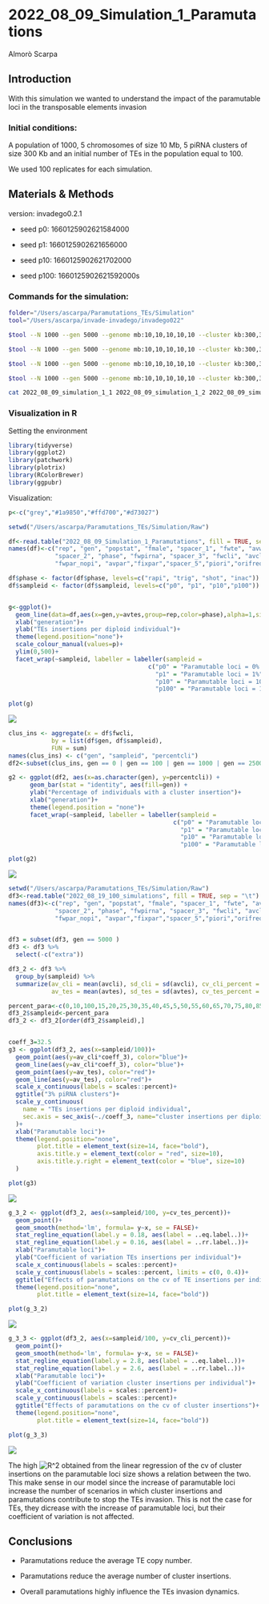 2022_08_09_Simulation_1\_Paramutations
================
Almorò Scarpa

## Introduction

With this simulation we wanted to understand the impact of the
paramutable loci in the transposable elements invasion

### Initial conditions:

A population of 1000, 5 chromosomes of size 10 Mb, 5 piRNA clusters of
size 300 Kb and an initial number of TEs in the population equal to 100.

We used 100 replicates for each simulation.

## Materials & Methods

version: invadego0.2.1

-   seed p0: 1660125902621584000

-   seed p1: 1660125902621656000

-   seed p10: 1660125902621702000

-   seed p100: 1660125902621592000s

### Commands for the simulation:

``` bash
folder="/Users/ascarpa/Paramutations_TEs/Simulation"
tool="/Users/ascarpa/invade-invadego/invadego022"

$tool --N 1000 --gen 5000 --genome mb:10,10,10,10,10 --cluster kb:300,300,300,300,300 --rr 4,4,4,4,4 --rep 100 --u 0.1 --basepop 100 --steps 20 --sampleid p0 > $folder/2022_08_09_simulation_1_1 &

$tool --N 1000 --gen 5000 --genome mb:10,10,10,10,10 --cluster kb:300,300,300,300,300 --rr 4,4,4,4,4 --rep 100 --u 0.1 --basepop 100 --paramutation 100:1 --steps 20 --sampleid p1 > $folder/2022_08_09_simulation_1_2 &

$tool --N 1000 --gen 5000 --genome mb:10,10,10,10,10 --cluster kb:300,300,300,300,300 --rr 4,4,4,4,4 --rep 100 --u 0.1 --basepop 100 --paramutation 10:1 --steps 20 --sampleid p10 > $folder/2022_08_09_simulation_1_3 &

$tool --N 1000 --gen 5000 --genome mb:10,10,10,10,10 --cluster kb:300,300,300,300,300 --rr 4,4,4,4,4 --rep 100 --u 0.1 --basepop 100 --paramutation 1:0 --steps 20 --sampleid p100 > $folder/2022_08_09_simulation_1_4

cat 2022_08_09_simulation_1_1 2022_08_09_simulation_1_2 2022_08_09_simulation_1_3 2022_08_09_simulation_1_4 |grep -v "^Invade"|grep -v "^#" > 2022_08_09_Simulation_1_Paramutations
```

### Visualization in R

Setting the environment

``` r
library(tidyverse)
library(ggplot2)
library(patchwork)
library(plotrix)
library(RColorBrewer)
library(ggpubr)
```

Visualization:

``` r
p<-c("grey","#1a9850","#ffd700","#d73027")

setwd("/Users/ascarpa/Paramutations_TEs/Simulation/Raw")

df<-read.table("2022_08_09_Simulation_1_Paramutations", fill = TRUE, sep = "\t")
names(df)<-c("rep", "gen", "popstat", "fmale", "spacer_1", "fwte", "avw", "avtes", "avpopfreq", "fixed",
             "spacer_2", "phase", "fwpirna", "spacer_3", "fwcli", "avcli", "fixcli", "spacer_4", "fwpar_yespi",
             "fwpar_nopi", "avpar","fixpar","spacer_5","piori","orifreq","spacer 6", "sampleid")

df$phase <- factor(df$phase, levels=c("rapi", "trig", "shot", "inac"))
df$sampleid <- factor(df$sampleid, levels=c("p0", "p1", "p10","p100"))


g<-ggplot()+
  geom_line(data=df,aes(x=gen,y=avtes,group=rep,color=phase),alpha=1,size=0.7)+
  xlab("generation")+
  ylab("TEs insertions per diploid individual")+
  theme(legend.position="none")+
  scale_colour_manual(values=p)+
  ylim(0,500)+
  facet_wrap(~sampleid, labeller = labeller(sampleid = 
                                       c("p0" = "Paramutable loci = 0% (Trap model)",
                                         "p1" = "Paramutable loci = 1%",
                                         "p10" = "Paramutable loci = 10%",
                                         "p100" = "Paramutable loci = 100%")))
                                       
plot(g)
```

![](2022_08_09_Simulation_1_Paramutations_files/figure-gfm/unnamed-chunk-3-1.png)<!-- -->

``` r
clus_ins <- aggregate(x = df$fwcli,
            by = list(df$gen, df$sampleid),
            FUN = sum)
names(clus_ins) <- c("gen", "sampleid", "percentcli")
df2<-subset(clus_ins, gen == 0 | gen == 100 | gen == 1000 | gen == 2500 | gen == 5000)

g2 <- ggplot(df2, aes(x=as.character(gen), y=percentcli)) + 
      geom_bar(stat = "identity", aes(fill=gen)) +
      ylab("Percentage of individuals with a cluster insertion")+
      xlab("generation")+
      theme(legend.position = "none")+
      facet_wrap(~sampleid, labeller = labeller(sampleid = 
                                              c("p0" = "Paramutable loci = 0% (Trap model)",
                                                "p1" = "Paramutable loci = 1%",
                                                "p10" = "Paramutable loci = 10%",
                                                "p100" = "Paramutable loci = 100%")))

plot(g2)
```

![](2022_08_09_Simulation_1_Paramutations_files/figure-gfm/unnamed-chunk-3-2.png)<!-- -->

``` r
setwd("/Users/ascarpa/Paramutations_TEs/Simulation/Raw")
df3<-read.table("2022_08_19_100_simulations", fill = TRUE, sep = "\t")
names(df3)<-c("rep", "gen", "popstat", "fmale", "spacer_1", "fwte", "avw", "avtes", "avpopfreq", "fixed",
             "spacer_2", "phase", "fwpirna", "spacer_3", "fwcli", "avcli", "fixcli", "spacer_4", "fwpar_yespi",
             "fwpar_nopi", "avpar","fixpar","spacer_5","piori","orifreq","spacer 6", "sampleid", "extra")


df3 = subset(df3, gen == 5000 )
df3 <- df3 %>% 
  select(-c("extra"))

df3_2 <- df3 %>% 
  group_by(sampleid) %>% 
  summarize(av_cli = mean(avcli), sd_cli = sd(avcli), cv_cli_percent = sd(avcli)/mean(avcli), 
            av_tes = mean(avtes), sd_tes = sd(avtes), cv_tes_percent = sd(avtes)/mean(avtes))

percent_para<-c(0,10,100,15,20,25,30,35,40,45,5,50,55,60,65,70,75,80,85,90,95)
df3_2$sampleid<-percent_para
df3_2 <- df3_2[order(df3_2$sampleid),]


coeff_3=32.5
g3 <- ggplot(df3_2, aes(x=sampleid/100))+
  geom_point(aes(y=av_cli*coeff_3), color="blue")+
  geom_line(aes(y=av_cli*coeff_3), color="blue")+
  geom_point(aes(y=av_tes), color="red")+
  geom_line(aes(y=av_tes), color="red")+
  scale_x_continuous(labels = scales::percent)+
  ggtitle("3% piRNA clusters")+
  scale_y_continuous(
    name = "TEs insertions per diploid individual",
    sec.axis = sec_axis(~./coeff_3, name="cluster insertions per diploid individual")
  )+
  xlab("Paramutable loci")+
  theme(legend.position="none",
        plot.title = element_text(size=14, face="bold"),
        axis.title.y = element_text(color = "red", size=10),
        axis.title.y.right = element_text(color = "blue", size=10)
  )

plot(g3)
```

![](2022_08_09_Simulation_1_Paramutations_files/figure-gfm/unnamed-chunk-3-3.png)<!-- -->

``` r
g_3_2 <- ggplot(df3_2, aes(x=sampleid/100, y=cv_tes_percent))+
  geom_point()+
  geom_smooth(method='lm', formula= y~x, se = FALSE)+
  stat_regline_equation(label.y = 0.18, aes(label = ..eq.label..))+
  stat_regline_equation(label.y = 0.16, aes(label = ..rr.label..))+
  xlab("Paramutable loci")+
  ylab("Coefficient of variation TEs insertions per individual")+
  scale_x_continuous(labels = scales::percent)+
  scale_y_continuous(labels = scales::percent, limits = c(0, 0.4))+
  ggtitle("Effects of paramutations on the cv of TE insertions per individual")+
  theme(legend.position="none",
        plot.title = element_text(size=14, face="bold"))

plot(g_3_2)
```

![](2022_08_09_Simulation_1_Paramutations_files/figure-gfm/unnamed-chunk-3-4.png)<!-- -->

``` r
g_3_3 <- ggplot(df3_2, aes(x=sampleid/100, y=cv_cli_percent))+
  geom_point()+
  geom_smooth(method='lm', formula= y~x, se = FALSE)+
  stat_regline_equation(label.y = 2.8, aes(label = ..eq.label..))+
  stat_regline_equation(label.y = 2.6, aes(label = ..rr.label..))+
  xlab("Paramutable loci")+
  ylab("Coefficient of variation cluster insertions per individual")+
  scale_x_continuous(labels = scales::percent)+
  scale_y_continuous(labels = scales::percent)+
  ggtitle("Effects of paramutations on the cv of cluster insertions")+
  theme(legend.position="none",
        plot.title = element_text(size=14, face="bold"))

plot(g_3_3)
```

![](2022_08_09_Simulation_1_Paramutations_files/figure-gfm/unnamed-chunk-3-5.png)<!-- -->

The high
![R^2](https://latex.codecogs.com/png.image?%5Cdpi%7B110%7D&space;%5Cbg_white&space;R%5E2 "R^2")
obtained from the linear regression of the cv of cluster insertions on
the paramutable loci size shows a relation between the two. This make
sense in our model since the increase of paramutable loci increase the
number of scenarios in which cluster insertions and paramutations
contribute to stop the TEs invasion. This is not the case for TEs, they
dicrease with the increase of paramutable loci, but their coefficient of
variation is not affected.

## Conclusions

-   Paramutations reduce the average TE copy number.

-   Paramutations reduce the average number of cluster insertions.

-   Overall paramutations highly influence the TEs invasion dynamics.
